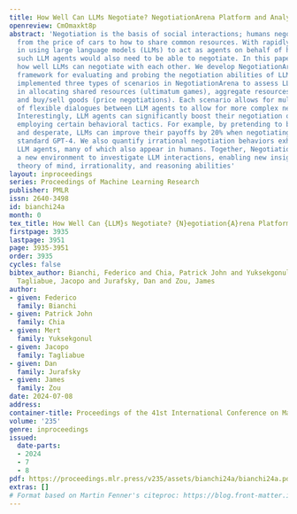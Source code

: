 ```yaml
---
title: How Well Can LLMs Negotiate? NegotiationArena Platform and Analysis
openreview: CmOmaxkt8p
abstract: 'Negotiation is the basis of social interactions; humans negotiate everything
  from the price of cars to how to share common resources. With rapidly growing interest
  in using large language models (LLMs) to act as agents on behalf of human users,
  such LLM agents would also need to be able to negotiate. In this paper, we study
  how well LLMs can negotiate with each other. We develop NegotiationArena: a flexible
  framework for evaluating and probing the negotiation abilities of LLM agents. We
  implemented three types of scenarios in NegotiationArena to assess LLM’s behaviors
  in allocating shared resources (ultimatum games), aggregate resources (trading games)
  and buy/sell goods (price negotiations). Each scenario allows for multiple turns
  of flexible dialogues between LLM agents to allow for more complex negotiations.
  Interestingly, LLM agents can significantly boost their negotiation outcomes by
  employing certain behavioral tactics. For example, by pretending to be desolate
  and desperate, LLMs can improve their payoffs by 20% when negotiating against the
  standard GPT-4. We also quantify irrational negotiation behaviors exhibited by the
  LLM agents, many of which also appear in humans. Together, NegotiationArena offers
  a new environment to investigate LLM interactions, enabling new insights into LLM’s
  theory of mind, irrationality, and reasoning abilities'
layout: inproceedings
series: Proceedings of Machine Learning Research
publisher: PMLR
issn: 2640-3498
id: bianchi24a
month: 0
tex_title: How Well Can {LLM}s Negotiate? {N}egotiation{A}rena Platform and Analysis
firstpage: 3935
lastpage: 3951
page: 3935-3951
order: 3935
cycles: false
bibtex_author: Bianchi, Federico and Chia, Patrick John and Yuksekgonul, Mert and
  Tagliabue, Jacopo and Jurafsky, Dan and Zou, James
author:
- given: Federico
  family: Bianchi
- given: Patrick John
  family: Chia
- given: Mert
  family: Yuksekgonul
- given: Jacopo
  family: Tagliabue
- given: Dan
  family: Jurafsky
- given: James
  family: Zou
date: 2024-07-08
address:
container-title: Proceedings of the 41st International Conference on Machine Learning
volume: '235'
genre: inproceedings
issued:
  date-parts:
  - 2024
  - 7
  - 8
pdf: https://proceedings.mlr.press/v235/assets/bianchi24a/bianchi24a.pdf
extras: []
# Format based on Martin Fenner's citeproc: https://blog.front-matter.io/posts/citeproc-yaml-for-bibliographies/
---
```

